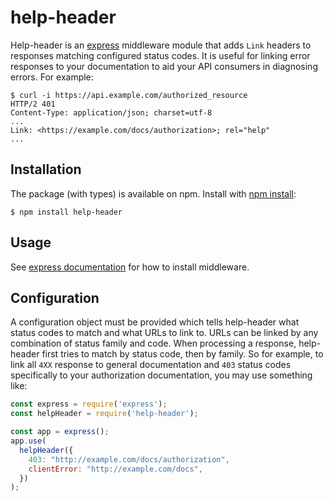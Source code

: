 # help-header

Help-header is an [express](https://expressjs.com/) middleware module that adds `Link` headers to
responses matching configured status codes. It is useful for linking error responses to your
documentation to aid your API consumers in diagnosing errors. For example:

```shell script
$ curl -i https://api.example.com/authorized_resource
HTTP/2 401
Content-Type: application/json; charset=utf-8
...
Link: <https://example.com/docs/authorization>; rel="help"
...
```

## Installation

The package (with types) is available on npm. Install with
[npm install](https://docs.npmjs.com/downloading-and-installing-packages-locally):

```shell script
$ npm install help-header
```

## Usage

See [express documentation](https://expressjs.com/en/guide/using-middleware.html) for how to
install middleware.

## Configuration

A configuration object must be provided which tells help-header what status codes to match and what
URLs to link to. URLs can be linked by any combination of status family and code. When processing a
response, help-header first tries to match by status code, then by family. So for example, to link
all `4XX` response to general documentation and `403` status codes specifically to your
authorization documentation, you may use something like:

```javascript
const express = require('express');
const helpHeader = require('help-header');

const app = express();
app.use(
  helpHeader({
    403: "http://example.com/docs/authorization",
    clientError: "http://example.com/docs",
  })
);
```
